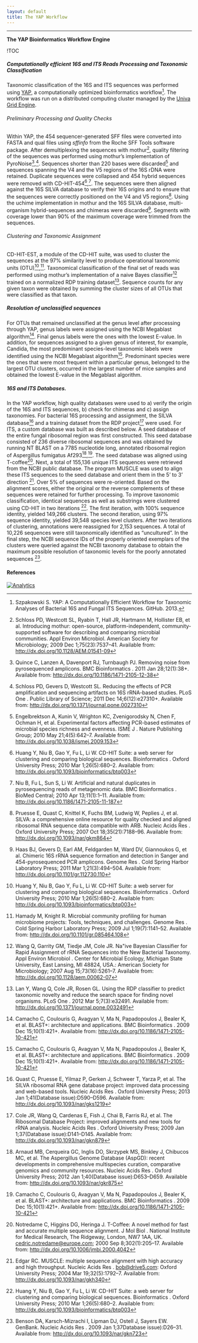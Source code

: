 ```yaml
---
layout: default
title: The YAP Workflow
---
```

---
**The YAP Bioinformatics Workflow Engine**

!TOC

##### Computationally efficient 16S and ITS Reads Processing and Taxonomic Classification

Taxonomic classification of the 16S and ITS sequences was performed using [YAP][YAP], a computationally optimized bioinformatics workflow[^0].  The workflow was run on a distributed computing cluster managed by the [Univa Grid Engine][Univa].

###### Preliminary Processing and Quality Checks
Within YAP, the 454 sequencer-generated SFF files were converted into FASTA and qual files using _sffinfo_ from the Roche SFF Tools software package. After demultiplexing the sequences with mothur[^1], quality filtering of the sequences was performed using mothur’s implementation of PyroNoise[^2],[^3]. Sequences shorter than 220 bases were discarded[^4] and sequences spanning the V4 and the V5 regions of the 16S rDNA were retained. Duplicate sequences were collapsed and 454 hybrid sequences were removed with CD-HIT-454[^5a],[^6]. The sequences were then aligned against the 16S SILVA database to verify their 16S origins and to ensure that the sequences were correctly positioned on the V4 and V5 regions[^7]. Using the uchime implementation in mothur and the 16S SILVA database, multi-organism hybrid-sequences and chimeras were discarded[^8]. Segments with coverage lower than 90% of the maximum coverage were trimmed from the sequences.

###### Clustering and Taxonomic Assignment
CD-HIT-EST, a module of the CD-HIT suite, was used to cluster the sequences at the 97% similarity level to produce operational taxonomic units (OTU)[^5b],[^9]. Taxonomical classification of the final set of reads was performed using mothur’s implementation of a naive Bayes classifier[^10] trained on a normalized RDP training dataset[^11]. Sequence counts for any given taxon were obtained by summing the cluster sizes of all OTUs that were classified as that taxon.

##### Resolution of unclassified sequences
For OTUs that remained unclassified at the genus level after processing through YAP, genus labels were assigned using the NCBI Megablast algorithm[^12a]. Final genus labels were the ones with the lowest E-value. In addition, for sequences assigned to a given genus of interest, for example, Candida, the most predominant species-level taxonomic labels were identified using the NCBI Megablast algorithm[^12b]. Predominant species were the ones that were most frequent within a particular genus, belonged to the largest OTU clusters, occurred in the largest number of mice samples and obtained the lowest E-value in the Megablast algorithm.

##### 16S and ITS Databases.  

In the YAP workflow, high quality databases were used to a) verify the origin of the 16S and ITS sequences, b) check for chimeras and c) assign taxonomies. For bacterial 16S processing and assignment, the SILVA database[^13] and a training dataset from the RDP project[^14] were used. For ITS, a custom database was built as described below. A seed database of the entire fungal ribosomal region was first constructed. This seed database consisted of 236 diverse ribosomal sequences and was obtained by running NT BLAST on a 7785 nucleotide long, annotated ribosomal region of Aspergillus fumigatus Af293[^15],[^12c]. The seed database was aligned using T-coffee[^16]. Next, a total of 155,136 unique ITS sequences were retrieved from the NCBI public database. The program MUSCLE was used to align these ITS sequences to the seed database and orient them in the 5’ to 3’ direction [^17]. Over 5% of sequences were re-oriented. Based on the alignment scores, either the original or the reverse complements of these sequences were retained for further processing. To improve taxonomic classification, identical sequences as well as substrings were clustered using CD-HIT in two iterations [^5c]. The first iteration, with 100% sequence identity, yielded 149,266 clusters. The second iteration, using 97% sequence identity, yielded 39,548 species level clusters. After two iterations of clustering, annotations were reassigned for 2,153 sequences. A total of 10,226 sequences were still taxonomically identified as “uncultured”. In the final step, the NCBI sequence IDs of the properly oriented exemplars of the clusters were queried against the NCBI taxonomy database to obtain the maximum possible resolution of taxonomic levels for the poorly annotated sequences [^18].

<!--Websites-->
[shpakoo]: http://scholar.google.com/citations?user=iudoLVMAAAAJ "Sebastian Szpakowski"

[YAP]: https://github.com/shpakoo/YAP "Szpakowski S. YAP: A Computationally Efficient Workflow for Taxonomic Analyses of Bacterial 16S and Fungal ITS Sequences . GitHub; 2013."

[Univa]: http://www.univa.com/products/grid-engine "Univa Products: Grid Engine Software for Workload Scheduling and Management."

[mothur]: http://www.mothur.org/ "mothur: open-source, platform-independent,community-supported software for describing and comparing microbial communities."

[CD-HIT-454]:http://weizhong-lab.ucsd.edu/cd-hit/


#### References
[^0]: Szpakowski S. YAP: A Computationally Efficient Workflow for Taxonomic Analyses of Bacterial 16S and Fungal ITS Sequences. GitHub. 2013.
[^1]: Schloss PD, Westcott SL, Ryabin T, Hall JR, Hartmann M, Hollister EB, et al. Introducing mothur: open-source, platform-independent, community-supported software for describing and comparing microbial communities. Appl Environ Microbiol. American Society for Microbiology; 2009 Dec 1;75(23):7537–41. Available from: http://dx.doi.org/10.1128/AEM.01541-09

[^2]: Quince C, Lanzen A, Davenport RJ, Turnbaugh PJ. Removing noise from pyrosequenced amplicons. BMC Bioinformatics . 2011 Jan 28;12(1):38+. Available from: http://dx.doi.org/10.1186/1471-2105-12-38

[^3]: Schloss PD, Gevers D, Westcott SL. Reducing the effects of PCR amplification and sequencing artifacts on 16S rRNA-based studies. PLoS One . Public Library of Science; 2011 Dec 14;6(12):e27310+. Available from: http://dx.doi.org/10.1371/journal.pone.0027310
[^4]: Engelbrektson A, Kunin V, Wrighton KC, Zvenigorodsky N, Chen F, Ochman H, et al. Experimental factors affecting PCR-based estimates of microbial species richness and evenness. ISME J . Nature Publishing Group; 2010 May 21;4(5):642–7. Available from: http://dx.doi.org/10.1038/ismej.2009.153
[^5a]: Huang Y, Niu B, Gao Y, Fu L, Li W. CD-HIT Suite: a web server for clustering and comparing biological sequences. Bioinformatics . Oxford University Press; 2010 Mar 1;26(5):680–2. Available from: http://dx.doi.org/10.1093/bioinformatics/btq003
[^5b]: Huang Y, Niu B, Gao Y, Fu L, Li W. CD-HIT Suite: a web server for clustering and comparing biological sequences. Bioinformatics . Oxford University Press; 2010 Mar 1;26(5):680–2. Available from: http://dx.doi.org/10.1093/bioinformatics/btq003
[^5c]: Huang Y, Niu B, Gao Y, Fu L, Li W. CD-HIT Suite: a web server for clustering and comparing biological sequences. Bioinformatics . Oxford University Press; 2010 Mar 1;26(5):680–2. Available from: http://dx.doi.org/10.1093/bioinformatics/btq003
[^6]: Niu B, Fu L, Sun S, Li W. Artificial and natural duplicates in pyrosequencing reads of metagenomic data. BMC Bioinformatics . BioMed Central; 2010 Apr 13;11(1):1–11. Available from: http://dx.doi.org/10.1186/1471-2105-11-187
[^7]: Pruesse E, Quast C, Knittel K, Fuchs BM, Ludwig W, Peplies J, et al. SILVA: a comprehensive online resource for quality checked and aligned ribosomal RNA sequence data compatible with ARB. Nucleic Acids Res . Oxford University Press; 2007 Oct 18;35(21):7188–96. Available from: http://dx.doi.org/10.1093/nar/gkm864
[^8]: Haas BJ, Gevers D, Earl AM, Feldgarden M, Ward DV, Giannoukos G, et al. Chimeric 16S rRNA sequence formation and detection in Sanger and 454-pyrosequenced PCR amplicons. Genome Res . Cold Spring Harbor Laboratory Press; 2011 Mar 1;21(3):494–504. Available from: http://dx.doi.org/10.1101/gr.112730.110
[^9]: Hamady M, Knight R. Microbial community profiling for human microbiome projects: Tools, techniques, and challenges. Genome Res . Cold Spring Harbor Laboratory Press; 2009 Jul 1;19(7):1141–52. Available from: http://dx.doi.org/10.1101/gr.085464.108
[^10]: Wang Q, Garrity GM, Tiedje JM, Cole JR. Na"ive Bayesian Classifier for Rapid Assignment of rRNA Sequences into the New Bacterial Taxonomy. Appl Environ Microbiol . Center for Microbial Ecology, Michigan State University, East Lansing, MI 48824, USA.: American Society for Microbiology; 2007 Aug 15;73(16):5261–7. Available from: http://dx.doi.org/10.1128/aem.00062-07
[^11]: Lan Y, Wang Q, Cole JR, Rosen GL. Using the RDP classifier to predict taxonomic novelty and reduce the search space for finding novel organisms. PLoS One . 2012 Mar 5;7(3):e32491. Available from: http://dx.doi.org/10.1371/journal.pone.0032491
[^12a]: Camacho C, Coulouris G, Avagyan V, Ma N, Papadopoulos J, Bealer K, et al. BLAST+: architecture and applications. BMC Bioinformatics . 2009 Dec 15;10(1):421+. Available from: http://dx.doi.org/10.1186/1471-2105-10-421
[^12b]: Camacho C, Coulouris G, Avagyan V, Ma N, Papadopoulos J, Bealer K, et al. BLAST+: architecture and applications. BMC Bioinformatics . 2009 Dec 15;10(1):421+. Available from: http://dx.doi.org/10.1186/1471-2105-10-421
[^12c]: Camacho C, Coulouris G, Avagyan V, Ma N, Papadopoulos J, Bealer K, et al. BLAST+: architecture and applications. BMC Bioinformatics . 2009 Dec 15;10(1):421+. Available from: http://dx.doi.org/10.1186/1471-2105-10-421
[^13]: Quast C, Pruesse E, Yilmaz P, Gerken J, Schweer T, Yarza P, et al. The SILVA ribosomal RNA gene database project: improved data processing and web-based tools. Nucleic Acids Res . Oxford University Press; 2013 Jan 1;41(Database issue):D590–D596. Available from: http://dx.doi.org/10.1093/nar/gks1219
[^14]: Cole JR, Wang Q, Cardenas E, Fish J, Chai B, Farris RJ, et al. The Ribosomal Database Project: improved alignments and new tools for rRNA analysis. Nucleic Acids Res . Oxford University Press; 2009 Jan 1;37(Database issue):D141–D145. Available from: http://dx.doi.org/10.1093/nar/gkn879
[^15]: Arnaud MB, Cerqueira GC, Inglis DO, Skrzypek MS, Binkley J, Chibucos MC, et al. The Aspergillus Genome Database (AspGD): recent developments in comprehensive multispecies curation, comparative genomics and community resources. Nucleic Acids Res . Oxford University Press; 2012 Jan 1;40(Database issue):D653–D659. Available from: http://dx.doi.org/10.1093/nar/gkr875
[^16]: Notredame C, Higgins DG, Heringa J. T-Coffee: A novel method for fast and accurate multiple sequence alignment. J Mol Biol . National Institute for Medical Research, The Ridgeway, London, NW7 1AA, UK. cedric.notredame@europe.com; 2000 Sep 8;302(1):205–17. Available from: http://dx.doi.org/10.1006/jmbi.2000.4042
[^17]: Edgar RC. MUSCLE: multiple sequence alignment with high accuracy and high throughput. Nucleic Acids Res . bob@drive5.com: Oxford University Press; 2004 Mar 19;32(5):1792–7. Available from: http://dx.doi.org/10.1093/nar/gkh340
[^18]: Benson DA, Karsch-Mizrachi I, Lipman DJ, Ostell J, Sayers EW. GenBank. Nucleic Acids Res . 2009 Jan 1;37Database issue):D26–31. Available from: http://dx.doi.org/10.1093/nar/gkn723


<!--Google Analytics Code-->
[![Analytics](https://ga-beacon.appspot.com/UA-59204692-1/bayesianmice/gh-pages/yap_workflow?pixel)](https://github.com/igrigorik/ga-beacon)
